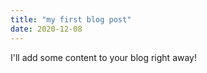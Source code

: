 ```yaml
---
title: "my first blog post"
date: 2020-12-08
---
```

I'll add some content to your blog right away!
